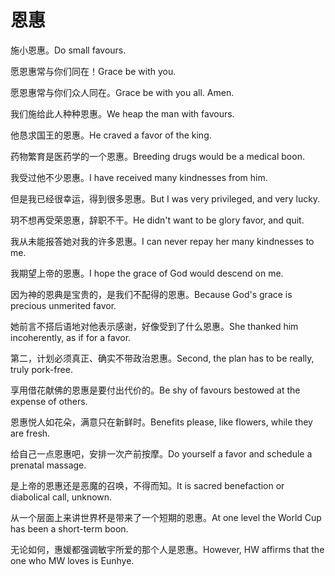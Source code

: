 # 恩惠

<p><span class="chinese">施小恩惠。</span><span class="english">Do small favours.</span></p>

<p><span class="chinese">愿恩惠常与你们同在！</span><span class="english">Grace be with you.</span></p>

<p><span class="chinese">愿恩惠常与你们众人同在。</span><span class="english">Grace be with you all. Amen.</span></p>

<p><span class="chinese">我们施给此人种种恩惠。</span><span class="english">We heap the man with favours.</span></p>

<p><span class="chinese">他恳求国王的恩惠。</span><span class="english">He craved a favor of the king.</span></p>

<p><span class="chinese">药物繁育是医药学的一个恩惠。</span><span class="english">Breeding drugs would be a medical boon.</span></p>

<p><span class="chinese">我受过他不少恩惠。</span><span class="english">I have received many kindnesses from him.</span></p>

<p><span class="chinese">但是我已经很幸运，得到很多恩惠。</span><span class="english">But I was very privileged, and very lucky.</span></p>

<p><span class="chinese">玥不想再受荣恩惠，辞职不干。</span><span class="english">He didn't want to be glory favor, and quit.</span></p>

<p><span class="chinese">我从未能报答她对我的许多恩惠。</span><span class="english">I can never repay her many kindnesses to me.</span></p>

<p><span class="chinese">我期望上帝的恩惠。</span><span class="english">I hope the grace of God would descend on me.</span></p>

<p><span class="chinese">因为神的恩典是宝贵的，是我们不配得的恩惠。</span><span class="english">Because God's grace is precious unmerited favor.</span></p>

<p><span class="chinese">她前言不搭后语地对他表示感谢，好像受到了什么恩惠。</span><span class="english">She thanked him incoherently, as if for a favor.</span></p>

<p><span class="chinese">第二，计划必须真正、确实不带政治恩惠。</span><span class="english">Second, the plan has to be really, truly pork-free.</span></p>

<p><span class="chinese">享用借花献佛的恩惠是要付出代价的。</span><span class="english">Be shy of favours bestowed at the expense of others.</span></p>

<p><span class="chinese">恩惠悦人如花朵，满意只在新鲜时。</span><span class="english">Benefits please, like flowers, while they are fresh.</span></p>

<p><span class="chinese">给自己一点恩惠吧，安排一次产前按摩。</span><span class="english">Do yourself a favor and schedule a prenatal massage.</span></p>

<p><span class="chinese">是上帝的恩惠还是恶魔的召唤，不得而知。</span><span class="english">It is sacred benefaction or diabolical call, unknown.</span></p>

<p><span class="chinese">从一个层面上来讲世界杯是带来了一个短期的恩惠。</span><span class="english">At one level the World Cup has been a short-term boon.</span></p>

<p><span class="chinese">无论如何，惠媛都强调敏宇所爱的那个人是恩惠。</span><span class="english">However, HW affirms that the one who MW loves is Eunhye.</span></p>

